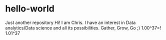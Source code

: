 # hello-world
Just another repository
Hi! I am Chris. I have an interest in Data analytics/Data science and all its possibilities.
Gather, Grow, Go ;)
1.00^37=! 1.01^37
